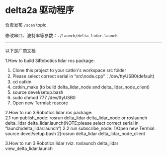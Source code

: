 # delta2a 驱动程序
负责发布 `/scan` topic.

修改串口、波特率等参数：`./launch/delta_lidar.launch`

---

以下是厂商文档


1.How to build 3iRobotics lidar ros package:

1) Clone this project to your catkin's workspace src folder
2) Please select correct serial in “src\node.cpp”：/dev/ttyUSB0(default)
3) cd catkin
4) catkin_make (to build delta_lidar_node and delta_lidar_node_client)
5) source devel/setup.bash
6) sudo chmod 777 /dev/ttyUSB0
7) Open new Termial: roscore

2.How to run 3iRobotics lidar ros package:	
 2.1 run publish_node:
	rosrun delta_lidar delta_lidar_node or roslaunch  delta_lidar delta_lidar.launch(NOTE:please select correct serial in “launch\delta_lidar.launch”)
 2.2 run subscribe_node:
	1)Open new Termial: source devel/setup.bash
	2)rosrun delta_lidar delta_lidar_node_client
	
	
3.How to run 3iRobotics lidar rviz:
roslaunch  delta_lidar view_delta_lidar.launch
